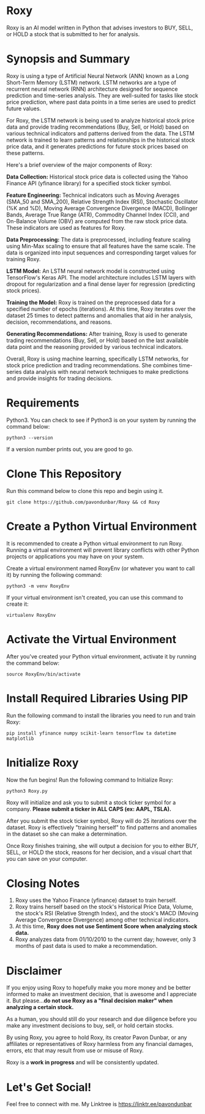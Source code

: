 # Roxy

Roxy is an AI model written in Python that advises investors to BUY, SELL, or HOLD a stock that is submitted to her for analysis.

# Synopsis and Summary

Roxy is using a type of Artificial Neural Network (ANN) known as a Long Short-Term Memory (LSTM) network. LSTM networks are a type of recurrent neural network (RNN) architecture designed for sequence prediction and time-series analysis. They are well-suited for tasks like stock price prediction, where past data points in a time series are used to predict future values.

For Roxy, the LSTM network is being used to analyze historical stock price data and provide trading recommendations (Buy, Sell, or Hold) based on various technical indicators and patterns derived from the data. The LSTM network is trained to learn patterns and relationships in the historical stock price data, and it generates predictions for future stock prices based on these patterns.

Here's a brief overview of the major components of Roxy:

**Data Collection:** Historical stock price data is collected using the Yahoo Finance API (yfinance library) for a specified stock ticker symbol.

**Feature Engineering:** Technical indicators such as Moving Averages (SMA_50 and SMA_200), Relative Strength Index (RSI), Stochastic Oscillator (%K and %D), Moving Average Convergence Divergence (MACD), Bollinger Bands, Average True Range (ATR), Commodity Channel Index (CCI), and On-Balance Volume (OBV) are computed from the raw stock price data. These indicators are used as features for Roxy.

**Data Preprocessing:** The data is preprocessed, including feature scaling using Min-Max scaling to ensure that all features have the same scale. The data is organized into input sequences and corresponding target values for training Roxy.

**LSTM Model:** An LSTM neural network model is constructed using TensorFlow's Keras API. The model architecture includes LSTM layers with dropout for regularization and a final dense layer for regression (predicting stock prices).

**Training the Model:** Roxy is trained on the preprocessed data for a specified number of epochs (iterations).  At this time, Roxy iterates over the dataset 25 times to detect patterns and anomalies that aid in her analysis, decision, recommendations, and reasons.

**Generating Recommendations:** After training, Roxy is used to generate trading recommendations (Buy, Sell, or Hold) based on the last available data point and the reasoning provided by various technical indicators.

Overall, Roxy is using machine learning, specifically LSTM networks, for stock price prediction and trading recommendations. She combines time-series data analysis with neural network techniques to make predictions and provide insights for trading decisions.

# Requirements

Python3.  You can check to see if Python3 is on your system by running the command below:

```
python3 --version
```

If a version number prints out, you are good to go.

# Clone This Repository

Run this command below to clone this repo and begin using it.

```
git clone https://github.com/pavondunbar/Roxy && cd Roxy
```


# Create a Python Virtual Environment

It is recommended to create a Python virtual environment to run Roxy.  Running a virtual environment will prevent library conflicts with other Python projects or applications you may have on your system.

Create a virtual environment named RoxyEnv (or whatever you want to call it) by running the following command:

```
python3 -m venv RoxyEnv
```

If your virtual environment isn't created, you can use this command to create it:

```
virtualenv RoxyEnv
```

# Activate the Virtual Environment

After you've created your Python virtual environment, activate it by running the command below:

```
source RoxyEnv/bin/activate
```

# Install Required Libraries Using PIP

Run the following command to install the libraries you need to run and train Roxy:

```
pip install yfinance numpy scikit-learn tensorflow ta datetime matplotlib
```

# Initialize Roxy

Now the fun begins!  Run the following command to Initialize Roxy:

```
python3 Roxy.py
```

Roxy will initialize and ask you to submit a stock ticker symbol for a company. **Please submit a ticker in ALL CAPS (ex: AAPL, TSLA).**

After you submit the stock ticker symbol, Roxy will do 25 iterations over the dataset.  Roxy is effectively "training herself" to find patterns and anomalies in the dataset so she can make a determination.

Once Roxy finishes training, she will output a decision for you to either BUY, SELL, or HOLD the stock, reasons for her decision, and a visual chart that you can save on your computer.

# Closing Notes

1. Roxy uses the Yahoo Finance (yfinance) dataset to train herself.
2. Roxy trains herself based on the stock's Historical Price Data, Volume, the stock's RSI (Relative Strength Index), and the stock's MACD (Moving Average Convergence Divergence) among other technical indicators.
3. At this time, **Roxy does not use Sentiment Score when analyzing stock data.**
4. Roxy analyzes data from 01/10/2010 to the current day; however, only 3 months of past data is used to make a recommendation.

# Disclaimer

If you enjoy using Roxy to hopefully make you more money and be better informed to make an investment decision, that is awesome and I appreciate it.  But please...**do not use Roxy as a "final decision maker" when analyzing a certain stock.** 

As a human, you should still do your research and due diligence before you make any investment decisions to buy, sell, or hold certain stocks.

By using Roxy, you agree to hold Roxy, its creator Pavon Dunbar, or any affiliates or representatives of Roxy harmless from any financial damages, errors, etc that may result from use or misuse of Roxy.

Roxy is a **work in progress** and will be consistently updated.

# Let's Get Social!

Feel free to connect with me.  My Linktree is https://linktr.ee/pavondunbar

